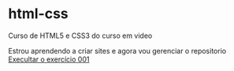 # html-css
 Curso de HTML5 e CSS3 do curso em video

Estrou aprendendo a criar sites e agora vou gerenciar o repositorio
<a href="https://daivisonwill.github.io/html-css/exercicios/ex001/index.html">Execultar o exercício 001</a>